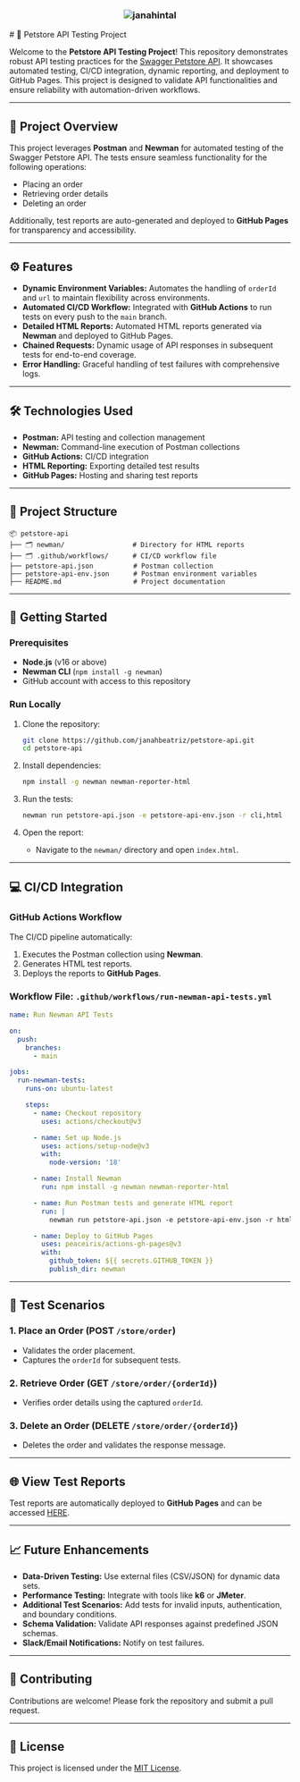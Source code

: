 <h3 align="center"> <img src="https://komarev.com/ghpvc/?username=janahbeatriz&color=ff69b4" alt="janahintal" /> </h3>
# 🚀 Petstore API Testing Project

Welcome to the **Petstore API Testing Project**! This repository demonstrates robust API testing practices for the [Swagger Petstore API](https://petstore.swagger.io/). It showcases automated testing, CI/CD integration, dynamic reporting, and deployment to GitHub Pages. This project is designed to validate API functionalities and ensure reliability with automation-driven workflows.

---

## 📝 Project Overview

This project leverages **Postman** and **Newman** for automated testing of the Swagger Petstore API. The tests ensure seamless functionality for the following operations:
- Placing an order
- Retrieving order details
- Deleting an order

Additionally, test reports are auto-generated and deployed to **GitHub Pages** for transparency and accessibility.

---

## ⚙️ Features

- **Dynamic Environment Variables:** Automates the handling of `orderId` and `url` to maintain flexibility across environments.
- **Automated CI/CD Workflow:** Integrated with **GitHub Actions** to run tests on every push to the `main` branch.
- **Detailed HTML Reports:** Automated HTML reports generated via **Newman** and deployed to GitHub Pages.
- **Chained Requests:** Dynamic usage of API responses in subsequent tests for end-to-end coverage.
- **Error Handling:** Graceful handling of test failures with comprehensive logs.

---

## 🛠️ Technologies Used

- **Postman:** API testing and collection management
- **Newman:** Command-line execution of Postman collections
- **GitHub Actions:** CI/CD integration
- **HTML Reporting:** Exporting detailed test results
- **GitHub Pages:** Hosting and sharing test reports

---

## 📂 Project Structure

```
📦 petstore-api
├── 🗂️ newman/                 # Directory for HTML reports
├── 🗂️ .github/workflows/      # CI/CD workflow file
├── petstore-api.json          # Postman collection
├── petstore-api-env.json      # Postman environment variables
├── README.md                  # Project documentation
```

---

## 🚀 Getting Started

### Prerequisites
- **Node.js** (v16 or above)
- **Newman CLI** (`npm install -g newman`)
- GitHub account with access to this repository

### Run Locally
1. Clone the repository:
   ```bash
   git clone https://github.com/janahbeatriz/petstore-api.git
   cd petstore-api
   ```

2. Install dependencies:
   ```bash
   npm install -g newman newman-reporter-html
   ```

3. Run the tests:
   ```bash
   newman run petstore-api.json -e petstore-api-env.json -r cli,html
   ```

4. Open the report:
   - Navigate to the `newman/` directory and open `index.html`.

---

## 💻 CI/CD Integration

### GitHub Actions Workflow
The CI/CD pipeline automatically:
1. Executes the Postman collection using **Newman**.
2. Generates HTML test reports.
3. Deploys the reports to **GitHub Pages**.

### Workflow File: `.github/workflows/run-newman-api-tests.yml`
```yaml
name: Run Newman API Tests

on:
  push:
    branches:
      - main

jobs:
  run-newman-tests:
    runs-on: ubuntu-latest

    steps:
      - name: Checkout repository
        uses: actions/checkout@v3

      - name: Set up Node.js
        uses: actions/setup-node@v3
        with:
          node-version: '18'

      - name: Install Newman
        run: npm install -g newman newman-reporter-html

      - name: Run Postman tests and generate HTML report
        run: |
          newman run petstore-api.json -e petstore-api-env.json -r html,cli --reporter-html-export newman/index.html || true

      - name: Deploy to GitHub Pages
        uses: peaceiris/actions-gh-pages@v3
        with:
          github_token: ${{ secrets.GITHUB_TOKEN }}
          publish_dir: newman
```

---

## 🧪 Test Scenarios

### 1. Place an Order (POST `/store/order`)
- Validates the order placement.
- Captures the `orderId` for subsequent tests.

### 2. Retrieve Order (GET `/store/order/{orderId}`)
- Verifies order details using the captured `orderId`.

### 3. Delete an Order (DELETE `/store/order/{orderId}`)
- Deletes the order and validates the response message.

---

## 🌐 View Test Reports

Test reports are automatically deployed to **GitHub Pages** and can be accessed [HERE](https://janahbeatriz.github.io/petstore-api/).

---

## 📈 Future Enhancements

- **Data-Driven Testing:** Use external files (CSV/JSON) for dynamic data sets.
- **Performance Testing:** Integrate with tools like **k6** or **JMeter**.
- **Additional Test Scenarios:** Add tests for invalid inputs, authentication, and boundary conditions.
- **Schema Validation:** Validate API responses against predefined JSON schemas.
- **Slack/Email Notifications:** Notify on test failures.

---

## 🤝 Contributing

Contributions are welcome! Please fork the repository and submit a pull request.

---

## 📜 License

This project is licensed under the [MIT License](LICENSE).
